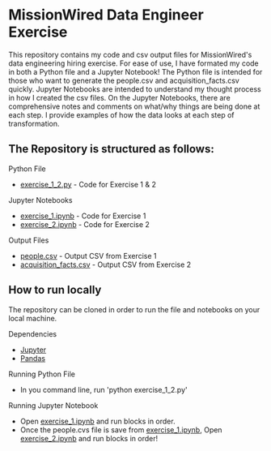 # MissionWired Data Engineer Exercise
This repository contains my code and csv output files for MissionWired's data engineering hiring exercise. For ease of use, I have formated my code in both a Python file and a Jupyter Notebook! The Python file is intended for those who want to generate the people.csv and acquisition_facts.csv quickly. Jupyter Notebooks are intended to understand my thought process in how I created the csv files. On the Jupyter Notebooks, there are comprehensive notes and comments on what/why things are being done at each step. I provide examples of how the data looks at each step of transformation. 

## The Repository is structured as follows:

Python File
- [exercise_1_2.py](https://github.com/dugad059/missionwired-data-engineering-project/blob/master/exercise_1_2.py) - Code for Exercise 1 & 2

Jupyter Notebooks
- [exercise_1.ipynb](https://github.com/dugad059/missionwired-data-engineering-project/blob/master/exercise_1.ipynb) - Code for Exercise 1
- [exercise_2.ipynb](https://github.com/dugad059/missionwired-data-engineering-project/blob/master/exercise_2.ipynb) - Code for Exercise 2

Output Files
- [people.csv]() - Output CSV from Exercise 1
- [acquisition_facts.csv]() - Output CSV from Exercise 2

## How to run locally
The repository can be cloned in order to run the file and notebooks on your local machine.

Dependencies
- [Jupyter](https://jupyter.org/install)
- [Pandas](https://pandas.pydata.org/docs/getting_started/install.html) 

Running Python File
- In you command line, run 'python exercise_1_2.py'

Running Jupyter Notebook
- Open [exercise_1.ipynb](https://github.com/dugad059/missionwired-data-engineering-project/blob/master/exercise_1.ipynb) and run blocks in order.
- Once the people.cvs file is save from [exercise_1.ipynb](https://github.com/dugad059/missionwired-data-engineering-project/blob/master/exercise_1.ipynb), Open [exercise_2.ipynb](https://github.com/dugad059/missionwired-data-engineering-project/blob/master/exercise_2.ipynb) and run blocks in order! 

